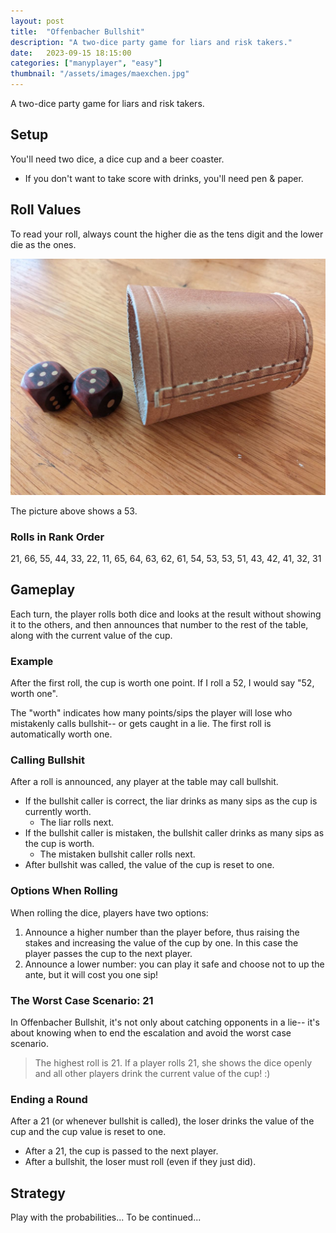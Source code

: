 ```yaml
---
layout: post
title:  "Offenbacher Bullshit"
description: "A two-dice party game for liars and risk takers."
date:   2023-09-15 18:15:00
categories: ["manyplayer", "easy"]
thumbnail: "/assets/images/maexchen.jpg"
---
```

A two-dice party game for liars and risk takers.

## Setup
You'll need two dice, a dice cup and a beer coaster.
- If you don't want to take score with drinks, you'll need pen & paper. 
  
## Roll Values
To read your roll, always count the higher die as the tens digit and the lower die as the ones. 

![](/assets/images/maexchen.jpg)

The picture above shows a 53.

### Rolls in Rank Order
21, 66, 55, 44, 33, 22, 11, 65, 64, 63, 62, 61, 54, 53, 53, 51, 43, 42, 41, 32, 31

## Gameplay
Each turn, the player rolls both dice and looks at the result without showing it to the others, and then announces that number to the rest of the table, along with the current value of the cup.

### Example 
After the first roll, the cup is worth one point. If I roll a 52, I would say "52, worth one".

The "worth" indicates how many points/sips the player will lose who mistakenly calls bullshit-- or gets caught in a lie. The first roll is automatically worth one.

### Calling Bullshit
After a roll is announced, any player at the table may call bullshit. 
- If the bullshit caller is correct, the liar drinks as many sips as the cup is currently worth.
  - The liar rolls next.
- If the bullshit caller is mistaken, the bullshit caller drinks as many sips as the cup is worth.
  - The mistaken bullshit caller rolls next.
- After bullshit was called, the value of the cup is reset to one.

### Options When Rolling  
When rolling the dice, players have two options:
1. Announce a higher number than the player before, thus raising the stakes and increasing the value of the cup by one. In this case the player passes the cup to the next player.
2. Announce a lower number: you can play it safe and choose not to up the ante, but it will cost you one sip!

### The Worst Case Scenario: 21
In Offenbacher Bullshit, it's not only about catching opponents in a lie-- it's about knowing when to end the escalation and avoid the worst case scenario.

> The highest roll is 21. If a player rolls 21, she shows the dice openly and all other players drink the current value of the cup! :)

### Ending a Round
After a 21 (or whenever bullshit is called), the loser drinks the value of the cup and the cup value is reset to one.
- After a 21, the cup is passed to the next player.
- After a bullshit, the loser must roll (even if they just did).

## Strategy
Play with the probabilities... To be continued...